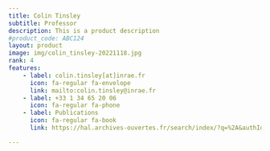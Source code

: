```yaml
---
title: Colin Tinsley
subtitle: Professor
description: This is a product description
#product_code: ABC124
layout: product
image: img/colin_tinsley-20221118.jpg
rank: 4
features:
    - label: colin.tinsley[at]inrae.fr
      icon: fa-regular fa-envelope
      link: mailto:colin.tinsley@inrae.fr
    - label: +33 1 34 65 20 06
      icon: fa-regular fa-phone
    - label: Publications
      icon: fa-regular fa-book
      link: https://hal.archives-ouvertes.fr/search/index/?q=%2A&authIdPerson_i=1134280

---
```



